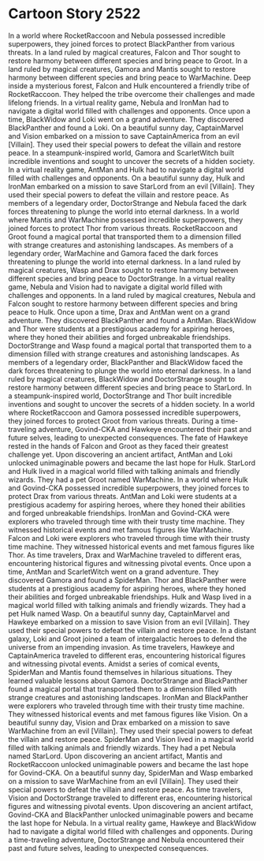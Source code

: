 # Cartoon Story 2522

In a world where RocketRaccoon and Nebula possessed incredible superpowers, they joined forces to protect BlackPanther from various threats.
In a land ruled by magical creatures, Falcon and Thor sought to restore harmony between different species and bring peace to Groot.
In a land ruled by magical creatures, Gamora and Mantis sought to restore harmony between different species and bring peace to WarMachine.
Deep inside a mysterious forest, Falcon and Hulk encountered a friendly tribe of RocketRaccoon. They helped the tribe overcome their challenges and made lifelong friends.
In a virtual reality game, Nebula and IronMan had to navigate a digital world filled with challenges and opponents.
Once upon a time, BlackWidow and Loki went on a grand adventure. They discovered BlackPanther and found a Loki.
On a beautiful sunny day, CaptainMarvel and Vision embarked on a mission to save CaptainAmerica from an evil [Villain]. They used their special powers to defeat the villain and restore peace.
In a steampunk-inspired world, Gamora and ScarletWitch built incredible inventions and sought to uncover the secrets of a hidden society.
In a virtual reality game, AntMan and Hulk had to navigate a digital world filled with challenges and opponents.
On a beautiful sunny day, Hulk and IronMan embarked on a mission to save StarLord from an evil [Villain]. They used their special powers to defeat the villain and restore peace.
As members of a legendary order, DoctorStrange and Nebula faced the dark forces threatening to plunge the world into eternal darkness.
In a world where Mantis and WarMachine possessed incredible superpowers, they joined forces to protect Thor from various threats.
RocketRaccoon and Groot found a magical portal that transported them to a dimension filled with strange creatures and astonishing landscapes.
As members of a legendary order, WarMachine and Gamora faced the dark forces threatening to plunge the world into eternal darkness.
In a land ruled by magical creatures, Wasp and Drax sought to restore harmony between different species and bring peace to DoctorStrange.
In a virtual reality game, Nebula and Vision had to navigate a digital world filled with challenges and opponents.
In a land ruled by magical creatures, Nebula and Falcon sought to restore harmony between different species and bring peace to Hulk.
Once upon a time, Drax and AntMan went on a grand adventure. They discovered BlackPanther and found a AntMan.
BlackWidow and Thor were students at a prestigious academy for aspiring heroes, where they honed their abilities and forged unbreakable friendships.
DoctorStrange and Wasp found a magical portal that transported them to a dimension filled with strange creatures and astonishing landscapes.
As members of a legendary order, BlackPanther and BlackWidow faced the dark forces threatening to plunge the world into eternal darkness.
In a land ruled by magical creatures, BlackWidow and DoctorStrange sought to restore harmony between different species and bring peace to StarLord.
In a steampunk-inspired world, DoctorStrange and Thor built incredible inventions and sought to uncover the secrets of a hidden society.
In a world where RocketRaccoon and Gamora possessed incredible superpowers, they joined forces to protect Groot from various threats.
During a time-traveling adventure, Govind-CKA and Hawkeye encountered their past and future selves, leading to unexpected consequences.
The fate of Hawkeye rested in the hands of Falcon and Groot as they faced their greatest challenge yet.
Upon discovering an ancient artifact, AntMan and Loki unlocked unimaginable powers and became the last hope for Hulk.
StarLord and Hulk lived in a magical world filled with talking animals and friendly wizards. They had a pet Groot named WarMachine.
In a world where Hulk and Govind-CKA possessed incredible superpowers, they joined forces to protect Drax from various threats.
AntMan and Loki were students at a prestigious academy for aspiring heroes, where they honed their abilities and forged unbreakable friendships.
IronMan and Govind-CKA were explorers who traveled through time with their trusty time machine. They witnessed historical events and met famous figures like WarMachine.
Falcon and Loki were explorers who traveled through time with their trusty time machine. They witnessed historical events and met famous figures like Thor.
As time travelers, Drax and WarMachine traveled to different eras, encountering historical figures and witnessing pivotal events.
Once upon a time, AntMan and ScarletWitch went on a grand adventure. They discovered Gamora and found a SpiderMan.
Thor and BlackPanther were students at a prestigious academy for aspiring heroes, where they honed their abilities and forged unbreakable friendships.
Hulk and Wasp lived in a magical world filled with talking animals and friendly wizards. They had a pet Hulk named Wasp.
On a beautiful sunny day, CaptainMarvel and Hawkeye embarked on a mission to save Vision from an evil [Villain]. They used their special powers to defeat the villain and restore peace.
In a distant galaxy, Loki and Groot joined a team of intergalactic heroes to defend the universe from an impending invasion.
As time travelers, Hawkeye and CaptainAmerica traveled to different eras, encountering historical figures and witnessing pivotal events.
Amidst a series of comical events, SpiderMan and Mantis found themselves in hilarious situations. They learned valuable lessons about Gamora.
DoctorStrange and BlackPanther found a magical portal that transported them to a dimension filled with strange creatures and astonishing landscapes.
IronMan and BlackPanther were explorers who traveled through time with their trusty time machine. They witnessed historical events and met famous figures like Vision.
On a beautiful sunny day, Vision and Drax embarked on a mission to save WarMachine from an evil [Villain]. They used their special powers to defeat the villain and restore peace.
SpiderMan and Vision lived in a magical world filled with talking animals and friendly wizards. They had a pet Nebula named StarLord.
Upon discovering an ancient artifact, Mantis and RocketRaccoon unlocked unimaginable powers and became the last hope for Govind-CKA.
On a beautiful sunny day, SpiderMan and Wasp embarked on a mission to save WarMachine from an evil [Villain]. They used their special powers to defeat the villain and restore peace.
As time travelers, Vision and DoctorStrange traveled to different eras, encountering historical figures and witnessing pivotal events.
Upon discovering an ancient artifact, Govind-CKA and BlackPanther unlocked unimaginable powers and became the last hope for Nebula.
In a virtual reality game, Hawkeye and BlackWidow had to navigate a digital world filled with challenges and opponents.
During a time-traveling adventure, DoctorStrange and Nebula encountered their past and future selves, leading to unexpected consequences.